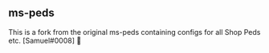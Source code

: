 ## ms-peds

This is a fork from the original ms-peds containing configs for all Shop Peds etc. [Samuel#0008] 👋 
